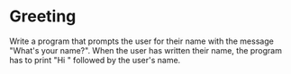 
# Greeting

Write a program that prompts the user for their name with the message "What's your name?". When the user has written their name, the program has to print "Hi " followed by the user's name.
